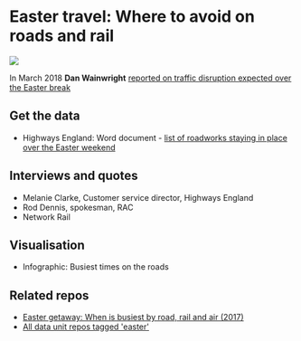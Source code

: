 # Easter travel: Where to avoid on roads and rail

![](https://ichef-1.bbci.co.uk/news/624/cpsprodpb/17F9F/production/_100570289_datapic-getawaytwix_birmingham-401cr-nc.png)

In March 2018 **Dan Wainwright** [reported on traffic disruption expected over the Easter break](http://www.bbc.co.uk/news/uk-england-43545358)

## Get the data

* Highways England: Word document - [list of roadworks staying in place over the Easter weekend](https://github.com/BBC-Data-Unit/easter-travel/blob/master/roadworksinplace.docx)

## Interviews and quotes

* Melanie Clarke, Customer service director, Highways England
* Rod Dennis, spokesman, RAC
* Network Rail

## Visualisation

* Infographic: Busiest times on the roads

## Related repos

* [Easter getaway: When is busiest by road, rail and air (2017)](https://github.com/bbc-data-unit/easter-getaway)
* [All data unit repos tagged 'easter'](https://github.com/search?q=topic%3Aeaster+org%3ABBC-Data-Unit&type=Repositories)
